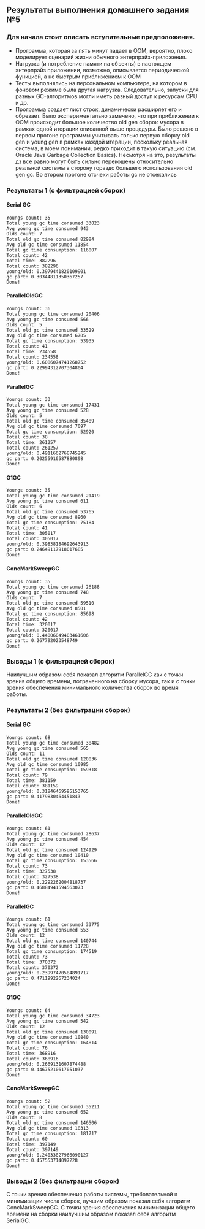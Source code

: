 <h2>Результаты выполнения домашнего задания №5</h2>

<h3>Для начала стоит описать вступительные предположения.</h3>

- Программа, которая за пять минут падает в OOM, вероятно, плохо    моделирует сценарий жизни обычного энтерпрайз-приложения.
- Нагрузка (и потребление памяти на объекты) в настоящем энтерпрайз приложении, возможно, описывается периодической функцией, а не быстрым приближением к OOM
- Тесты выполнялись на персональном компьютере, на котором в фоновом режиме была другая нагрузка. Следовательно, запуски для    разных GC-алгоритмов могли иметь разный доступ к ресурсам CPU и др.
- Программа создает лист строк, динамически расширяет его и обрезает. Было экспериментально замечено, что при приближении к OOM происходит большое количество old gen сборок мусора в рамках одной итерации описанной выше процедуры. Было решено в первом прогоне программы учитывать только первую сборку old gen и young gen в рамках каждой итерации, поскольку реальная система, в моем понимании, редко приходит в такую ситуацию (см. Oracle Java Garbage Collection Basics). Несмотря на это, результаты дз все равно могут быть сильно перекошены относительно реальной системы в сторону гораздо большего использования old gen gc. Во втором прогоне отсчеки работы gc не отсекались</br>

<h3>Результаты 1 (с фильтрацией сборок)</h3>

<h4>Serial GC</h4>

```
Youngs count: 35
Total young gc time consumed 33023
Avg young gc time consumed 943
Olds count: 7
Total old gc time consumed 82984
Avg old gc time consumed 11854
Total gc time consumption: 116007
Total count: 42
Total time: 382296
Total count: 382296
young/old: 0.3979441820109901
gc part: 0.30344811350367257
Done!
```

<h4>ParallelOldGC</h4>

```
Youngs count: 36  
Total young gc time consumed 20406  
Avg young gc time consumed 566  
Olds count: 5  
Total old gc time consumed 33529  
Avg old gc time consumed 6705  
Total gc time consumption: 53935  
Total count: 41  
Total time: 234558  
Total count: 234558  
young/old: 0.6086074741268752  
gc part: 0.22994312707304804  
Done!  
```

<h4>ParallelGC</h4>

```
Youngs count: 33  
Total young gc time consumed 17431  
Avg young gc time consumed 528  
Olds count: 5  
Total old gc time consumed 35489  
Avg old gc time consumed 7097  
Total gc time consumption: 52920  
Total count: 38  
Total time: 261257  
Total count: 261257  
young/old: 0.4911662768745245  
gc part: 0.20255916587880898  
Done!  
```

<h4>G1GC</h4>  

```
Youngs count: 35  
Total young gc time consumed 21419  
Avg young gc time consumed 611  
Olds count: 6  
Total old gc time consumed 53765  
Avg old gc time consumed 8960  
Total gc time consumption: 75184  
Total count: 41  
Total time: 305017  
Total count: 305017  
young/old: 0.39838184692643913  
gc part: 0.24649117918017685  
Done!  
```

<h4>ConcMarkSweepGC</h4>

```
Youngs count: 35  
Total young gc time consumed 26188  
Avg young gc time consumed 748  
Olds count: 7  
Total old gc time consumed 59510  
Avg old gc time consumed 8501  
Total gc time consumption: 85698  
Total count: 42  
Total time: 320017  
Total count: 320017  
young/old: 0.44006049403461606  
gc part: 0.267792023548749  
Done!  
```

<h3>Выводы 1 (с фильтрацией сборок)</h3>

Наилучшим образом себя показал алгоритм ParallelGC как с точки зрения общего времени, потраченного на сборку мусора, так и с точки зрения обеспечения минимального количества сборок во время работы.

<h3>Результаты 2 (без фильтрации сборок)</h3>

<h4>Serial GC</h4>

```
Youngs count: 68
Total young gc time consumed 38482
Avg young gc time consumed 565
Olds count: 11
Total old gc time consumed 120836
Avg old gc time consumed 10985
Total gc time consumption: 159318
Total count: 79
Total time: 381159
Total count: 381159
young/old: 0.31846469595153765
gc part: 0.4179830464451843
Done!
```

<h4>ParallelOldGC</h4>

```
Youngs count: 61
Total young gc time consumed 28637
Avg young gc time consumed 454
Olds count: 12
Total old gc time consumed 124929
Avg old gc time consumed 10410
Total gc time consumption: 153566
Total count: 73
Total time: 327538
Total count: 327538
young/old: 0.2292262004818737
gc part: 0.46884941594563073
Done!  
```

<h4>ParallelGC</h4>

```
Youngs count: 61
Total young gc time consumed 33775
Avg young gc time consumed 553
Olds count: 12
Total old gc time consumed 140744
Avg old gc time consumed 11728
Total gc time consumption: 174519
Total count: 73
Total time: 370372
Total count: 370372
young/old: 0.23997470584891717
gc part: 0.4711992267234024
Done! 
```

<h4>G1GC</h4>  

```
Youngs count: 64
Total young gc time consumed 34723
Avg young gc time consumed 542
Olds count: 12
Total old gc time consumed 130091
Avg old gc time consumed 10840
Total gc time consumption: 164814
Total count: 76
Total time: 368916
Total count: 368916
young/old: 0.2669131607874488
gc part: 0.44675210617051037
Done!
```

<h4>ConcMarkSweepGC</h4>

```
Youngs count: 52
Total young gc time consumed 35211
Avg young gc time consumed 652
Olds count: 8
Total old gc time consumed 146506
Avg old gc time consumed 18313
Total gc time consumption: 181717
Total count: 60
Total time: 397149
Total count: 397149
young/old: 0.24033827966090127
gc part: 0.457553714097228
Done!
```

<h3>Выводы 2 (без фильтрации сборок)</h3>

С точки зрения обеспечения работы системы, требовательной к минимизации числа сборок, лучшим образом показал себя алгоритм ConcMarkSweepGC. С точки зрения обеспечения минимизации общего времени на сборки наилучшим образом показал себя алгоритм SerialGC.
